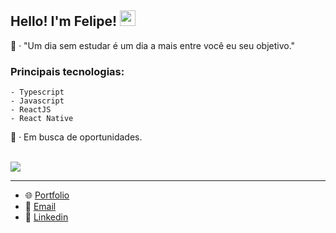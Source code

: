 ## Hello! I'm Felipe! <img src="https://media.giphy.com/media/hvRJCLFzcasrR4ia7z/giphy.gif" width="25px">

<div align="flex-start">
 🔎 · "Um dia sem estudar é um dia a mais entre você eu seu objetivo."
 
 ### Principais tecnologias:
    - Typescript
    - Javascript
    - ReactJS
    - React Native

  
  🔭 · Em busca de oportunidades.
</div>
<div style="display: inline_block"><br> 
  <img align="center" src="https://skillicons.dev/icons?i=javascript,typescript,css,html,react,redux,nextjs,vite,sass,tailwind,styledcomponents,nodejs,vercel,git,github,firebase,mongodb,figma,vscode" />
</div>

---

 - 🌐 [Portfolio](https://mfelipesilva.vercel.app/)
 - 📧 [Email](mailto:silvaafelipe016@gmail.com)
 - 🥳 [Linkedin](https://www.linkedin.com/in/mfelipesilva/)

